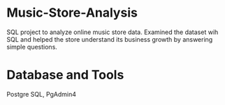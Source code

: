 # Music-Store-Analysis
SQL project to analyze online music store data. 
Examined the dataset wih SQL and helped the store understand its business growth by answering simple questions.

# Database and Tools
Postgre SQL, 
PgAdmin4
